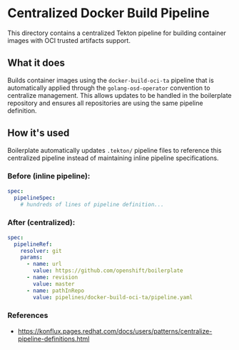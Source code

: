 # Centralized Docker Build Pipeline

This directory contains a centralized Tekton pipeline for building container
images with OCI trusted artifacts support.

## What it does

Builds container images using the `docker-build-oci-ta` pipeline that is
automatically applied through the `golang-osd-operator` convention to
centralize management. This allows updates to be handled in the boilerplate
repository and ensures all repositories are using the same pipeline definition.

## How it's used

Boilerplate automatically updates `.tekton/` pipeline files to reference this
centralized pipeline instead of maintaining inline pipeline specifications.

### Before (inline pipeline):
```yaml
spec:
  pipelineSpec:
    # hundreds of lines of pipeline definition...
```

### After (centralized):
```yaml
spec:
  pipelineRef:
    resolver: git
    params:
      - name: url
        value: https://github.com/openshift/boilerplate
      - name: revision
        value: master
      - name: pathInRepo
        value: pipelines/docker-build-oci-ta/pipeline.yaml
```

### References

- https://konflux.pages.redhat.com/docs/users/patterns/centralize-pipeline-definitions.html
